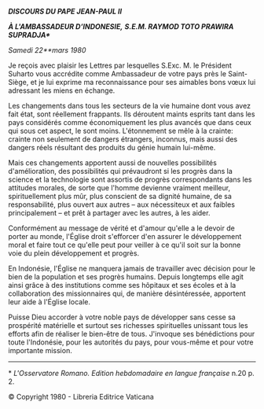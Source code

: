***DISCOURS DU PAPE JEAN-PAUL II***

***À L'AMBASSADEUR D’INDONESIE,*** ***S.E.M. RAYMOD TOTO PRAWIRA SUPRADJA\****

*Samedi 22**mars 1980*

Je reçois avec plaisir les Lettres par lesquelles S.Exc. M. le Président Suharto vous accrédite comme Ambassadeur de votre pays près le Saint-Siège, et je lui exprime ma reconnaissance pour ses aimables bons vœux lui adressant les miens en échange.

Les changements dans tous les secteurs de la vie humaine dont vous avez fait état, sont réellement frappants. Ils déroutent maints esprits tant dans les pays considérés comme économiquement les plus avancés que dans ceux qui sous cet aspect, le sont moins. L'étonnement se mêle à la crainte: crainte non seulement de dangers étrangers, inconnus, mais aussi des dangers réels résultant des produits du génie humain lui-même.

Mais ces changements apportent aussi de nouvelles possibilités d'amélioration, des possibilités qui prévaudront si les progrès dans la science et la technologie sont assortis de progrès correspondants dans les attitudes morales, de sorte que l'homme devienne vraiment meilleur, spirituellement plus mûr, plus conscient de sa dignité humaine, de sa responsabilité, plus ouvert aux autres – aux nécessiteux et aux faibles principalement – et prêt à partager avec les autres, à les aider.

Conformément au message de vérité et d'amour qu'elle a le devoir de porter au monde, l'Église droit s'efforcer d'en assurer le développement moral et faire tout ce qu'elle peut pour veiller à ce qu'il soit sur la bonne voie du plein développement et progrès.

En Indonésie, l'Église ne manquera jamais de travailler avec décision pour le bien de la population et ses progrès humains. Depuis longtemps elle agit ainsi grâce à des institutions comme ses hôpitaux et ses écoles et à la collaboration des missionnaires qui, de manière désintéressée, apportent leur aide à l'Église locale.

Puisse Dieu accorder à votre noble pays de développer sans cesse sa prospérité matérielle et surtout ses richesses spirituelles unissant tous les efforts afin de réaliser le bien-être de tous. J'invoque ses bénédictions pour toute l'Indonésie, pour les autorités du pays, pour vous-même et pour votre importante mission.

* * *

\* *L'Osservatore Romano. Edition hebdomadaire en langue française* n.20 p. 2.

© Copyright 1980 - Libreria Editrice Vaticana